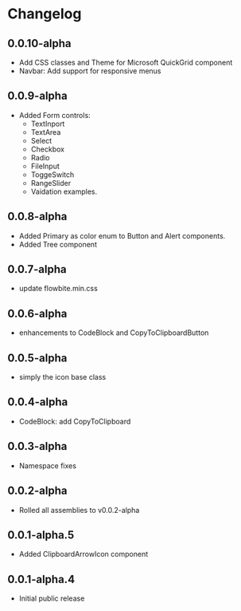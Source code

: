 # Changelog

## 0.0.10-alpha

- Add CSS classes and Theme for Microsoft QuickGrid component
- Navbar: Add support for responsive menus

## 0.0.9-alpha

- Added Form controls:
    - TextInport
    - TextArea
    - Select
    - Checkbox
    - Radio
    - FileInput
    - ToggeSwitch
    - RangeSlider
    - Vaidation examples.

## 0.0.8-alpha

- Added Primary as color enum to Button and Alert components.
- Added Tree component

## 0.0.7-alpha

- update flowbite.min.css

## 0.0.6-alpha

- enhancements to CodeBlock and CopyToClipboardButton

## 0.0.5-alpha

- simply the icon base class

## 0.0.4-alpha

- CodeBlock: add CopyToClipboard

## 0.0.3-alpha

- Namespace fixes

## 0.0.2-alpha

- Rolled all assemblies to v0.0.2-alpha

## 0.0.1-alpha.5

- Added ClipboardArrowIcon component

## 0.0.1-alpha.4

- Initial public release
